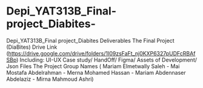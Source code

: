 # Depi_YAT313B_Final-project_Diabites-
Depi_YAT313B_Final project_Diabites  Deliverables
The Final Project (DiaBites) Drive Link (https://drive.google.com/drive/folders/1I09zsFaFt_nj0KXP6327pUDFcRBAfSBp) Including: UI-UX Case study/ HandOff/ Figma/ Assets of Development/ Json Files
The Project Group Names ( Mariam Elmetwally Saleh - Mai Mostafa Abdelrahman - Merna Mohamed Hassan - Mariam Abdennaser Abdelaziz - Mirna Mahmoud Ashri)
